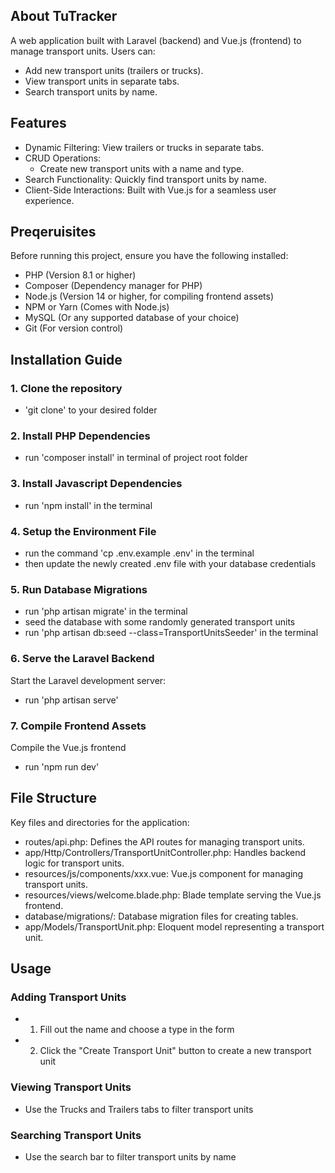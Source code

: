 ## About TuTracker

A web application built with Laravel (backend) and Vue.js (frontend) to manage transport units.
Users can:

- Add new transport units (trailers or trucks).
- View transport units in separate tabs.
- Search transport units by name.


## Features
- Dynamic Filtering: View trailers or trucks in separate tabs.
- CRUD Operations:
    - Create new transport units with a name and type.
- Search Functionality: Quickly find transport units by name.
- Client-Side Interactions: Built with Vue.js for a seamless user experience.

## Preqeruisites

Before running this project, ensure you have the following installed:

- PHP (Version 8.1 or higher)
- Composer (Dependency manager for PHP)
- Node.js (Version 14 or higher, for compiling frontend assets)
- NPM or Yarn (Comes with Node.js)
- MySQL (Or any supported database of your choice)
- Git (For version control)

## Installation Guide

### 1. Clone the repository
- 'git clone' to your desired folder

### 2. Install PHP Dependencies
- run 'composer install' in terminal of project root folder

### 3. Install Javascript Dependencies
- run 'npm install' in the terminal

### 4. Setup the Environment File
- run the command 'cp .env.example .env' in the terminal
- then update the newly created .env file with your database credentials

### 5. Run Database Migrations
- run 'php artisan migrate' in the terminal
- <optional> seed the database with some randomly generated transport units 
- run 'php artisan db:seed --class=TransportUnitsSeeder' in the terminal

### 6. Serve the Laravel Backend
Start the Laravel development server:
- run 'php artisan serve'

### 7. Compile Frontend Assets
Compile the Vue.js frontend
- run 'npm run dev'


## File Structure

Key files and directories for the application:
- routes/api.php: Defines the API routes for managing transport units.
- app/Http/Controllers/TransportUnitController.php: Handles backend logic for transport units.
- resources/js/components/xxx.vue: Vue.js component for managing transport units.
- resources/views/welcome.blade.php: Blade template serving the Vue.js frontend.
- database/migrations/: Database migration files for creating tables.
- app/Models/TransportUnit.php: Eloquent model representing a transport unit.


## Usage

### Adding Transport Units
- 1. Fill out the name and choose a type in the form
- 2. Click the "Create Transport Unit" button to create a new transport unit

### Viewing Transport Units
- Use the Trucks and Trailers tabs to filter transport units

### Searching Transport Units
- Use the search bar to filter transport units by name
